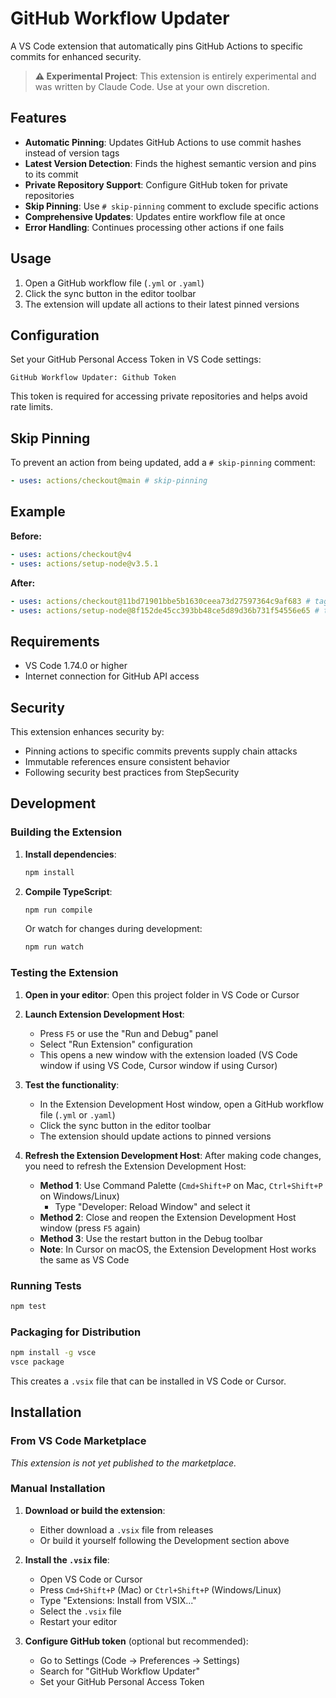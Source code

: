 # GitHub Workflow Updater

A VS Code extension that automatically pins GitHub Actions to specific commits for enhanced security.

> **⚠️ Experimental Project**: This extension is entirely experimental and was written by Claude Code. Use at your own discretion.

## Features

- **Automatic Pinning**: Updates GitHub Actions to use commit hashes instead of version tags
- **Latest Version Detection**: Finds the highest semantic version and pins to its commit
- **Private Repository Support**: Configure GitHub token for private repositories
- **Skip Pinning**: Use `# skip-pinning` comment to exclude specific actions
- **Comprehensive Updates**: Updates entire workflow file at once
- **Error Handling**: Continues processing other actions if one fails

## Usage

1. Open a GitHub workflow file (`.yml` or `.yaml`)
2. Click the sync button in the editor toolbar
3. The extension will update all actions to their latest pinned versions

## Configuration

Set your GitHub Personal Access Token in VS Code settings:

```
GitHub Workflow Updater: Github Token
```

This token is required for accessing private repositories and helps avoid rate limits.

## Skip Pinning

To prevent an action from being updated, add a `# skip-pinning` comment:

```yaml
- uses: actions/checkout@main # skip-pinning
```

## Example

**Before:**
```yaml
- uses: actions/checkout@v4
- uses: actions/setup-node@v3.5.1
```

**After:**
```yaml
- uses: actions/checkout@11bd71901bbe5b1630ceea73d27597364c9af683 # tag v4.2.2
- uses: actions/setup-node@8f152de45cc393bb48ce5d89d36b731f54556e65 # tag v4.0.0
```

## Requirements

- VS Code 1.74.0 or higher
- Internet connection for GitHub API access

## Security

This extension enhances security by:
- Pinning actions to specific commits prevents supply chain attacks
- Immutable references ensure consistent behavior
- Following security best practices from StepSecurity

## Development



### Building the Extension

1. **Install dependencies**:
   ```bash
   npm install
   ```

2. **Compile TypeScript**:
   ```bash
   npm run compile
   ```
   
   Or watch for changes during development:
   ```bash
   npm run watch
   ```

### Testing the Extension

1. **Open in your editor**: Open this project folder in VS Code or Cursor

2. **Launch Extension Development Host**:
   - Press `F5` or use the "Run and Debug" panel
   - Select "Run Extension" configuration
   - This opens a new window with the extension loaded (VS Code window if using VS Code, Cursor window if using Cursor)

3. **Test the functionality**:
   - In the Extension Development Host window, open a GitHub workflow file (`.yml` or `.yaml`)
   - Click the sync button in the editor toolbar
   - The extension should update actions to pinned versions

4. **Refresh the Extension Development Host**:
   After making code changes, you need to refresh the Extension Development Host:
   - **Method 1**: Use Command Palette (`Cmd+Shift+P` on Mac, `Ctrl+Shift+P` on Windows/Linux)
     - Type "Developer: Reload Window" and select it
   - **Method 2**: Close and reopen the Extension Development Host window (press `F5` again)
   - **Method 3**: Use the restart button in the Debug toolbar
   - **Note**: In Cursor on macOS, the Extension Development Host works the same as VS Code

### Running Tests

```bash
npm test
```

### Packaging for Distribution

```bash
npm install -g vsce
vsce package
```

This creates a `.vsix` file that can be installed in VS Code or Cursor.

## Installation

### From VS Code Marketplace
*This extension is not yet published to the marketplace.*

### Manual Installation

1. **Download or build the extension**:
   - Either download a `.vsix` file from releases
   - Or build it yourself following the Development section above

2. **Install the `.vsix` file**:
   - Open VS Code or Cursor
   - Press `Cmd+Shift+P` (Mac) or `Ctrl+Shift+P` (Windows/Linux)
   - Type "Extensions: Install from VSIX..."
   - Select the `.vsix` file
   - Restart your editor

3. **Configure GitHub token** (optional but recommended):
   - Go to Settings (Code → Preferences → Settings)
   - Search for "GitHub Workflow Updater"
   - Set your GitHub Personal Access Token